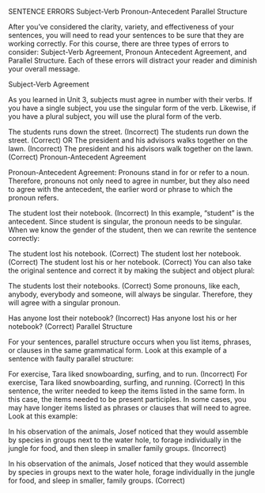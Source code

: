 SENTENCE ERRORS
   Subject-Verb    Pronoun-Antecedent    Parallel Structure

After you’ve considered the clarity, variety, and effectiveness of your sentences, you will need to read your sentences to be sure that they are working correctly. For this course, there are three types of errors to consider: Subject-Verb Agreement, Pronoun Antecedent Agreement, and Parallel Structure. Each of these errors will distract your reader and diminish your overall message.

Subject-Verb Agreement

As you learned in Unit 3, subjects must agree in number with their verbs. If you have a single subject, you use the singular form of the verb. Likewise, if you have a plural subject, you will use the plural form of the verb.

The students runs down the street. (Incorrect)
The students run down the street. (Correct)
OR
The president and his advisors walks together on the lawn. (Incorrect)
The president and his advisors walk together on the lawn. (Correct)
Pronoun-Antecedent Agreement

Pronoun-Antecedent Agreement: Pronouns stand in for or refer to a noun. Therefore, pronouns not only need to agree in number, but they also need to agree with the antecedent, the earlier word or phrase to which the pronoun refers.

The student lost their notebook. (Incorrect)
In this example, “student” is the antecedent. Since student is singular, the pronoun needs to be singular. When we know the gender of the student, then we can rewrite the sentence correctly:

The student lost his notebook. (Correct)
The student lost her notebook. (Correct)
The student lost his or her notebook. (Correct)
You can also take the original sentence and correct it by making the subject and object plural:

The students lost their notebooks. (Correct)
Some pronouns, like each, anybody, everybody and someone, will always be singular. Therefore, they will agree with a singular pronoun.

Has anyone lost their notebook? (Incorrect)
Has anyone lost his or her notebook? (Correct)
Parallel Structure

For your sentences, parallel structure occurs when you list items, phrases, or clauses in the same grammatical form. Look at this example of a sentence with faulty parallel structure:

For exercise, Tara liked snowboarding, surfing, and to run. (Incorrect)
For exercise, Tara liked snowboarding, surfing, and running. (Correct)
In this sentence, the writer needed to keep the items listed in the same form. In this case, the items needed to be present participles. In some cases, you may have longer items listed as phrases or clauses that will need to agree. Look at this example:

In his observation of the animals, Josef noticed that they would assemble by species in groups next to the water hole, to forage individually in the jungle for food, and then sleep in smaller family groups. (Incorrect) 
 
In his observation of the animals, Josef noticed that they would assemble by species in groups next to the water hole, forage individually in the jungle for food, and sleep in smaller, family groups. (Correct)
